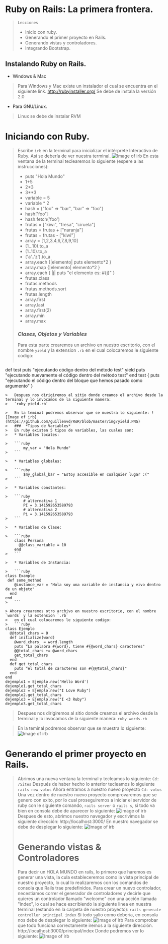 # Ruby on Rails: La primera frontera.

> `Lecciones`
>  * Inicio con ruby.
>  * Generando el primer proyecto en Rails.
>  * Generando vistas y controladores.
>  * Integrando Bootstrap.

## Instalando Ruby on Rails.
* Windows & Mac

> Para Windows y Mac existe un instalador el cual se encuentra en el siguiente link. 
> http://rubyinstaller.org/
> Se debe de instala la versión 2.0

* Para GNU/Linux.
> Linux se debe de instalar RVM 

# Iniciando con Ruby.

> Escribe `irb` en la terminal para inicializar el intérprete Interactivo de Ruby.
> Así se debería de ver nuestra terminal.
![Image of irb](https://github.com/guillenvd/RoR/blob/master/img/cmd-irb.PNG)
> En esta ventana de la terminal teclearemos lo siguiente (espere a las instrucciones):
>	*  puts "Hola Mundo"
>	*  1+5
>	*  2*3
>	*  3**3
>	*  variable = 5
>	*  variable * 2
>	*	hash = {"foo" => "bar", "bar" => "foo"}
>	*	hash['foo']
>	*	hash.fetch('foo')
> 	*	frutas = ["kiwi", "fresa", "ciruela"]
> 	*	frutas = frutas + ["naranja"]
> 	*	frutas = frutas - ["kiwi"]
> 	*	array = [1,2,3,4,6,7,8,9,10]
>	*	(1...10).to_a
>	*	(1..10).to_a
>	*	('a'..'z').to_a
>	*	array.each {|elemento| puts elemento*2 }
>	*	array.map {|elemento| elemento*2 }
>	*	array.each { |j| puts "el elemento es: #{j}" }
>	*	frutas.class
>	*	frutas.methods 
>	*	frutas.methods.sort
>	*	frutas.length
>	* 	array.first
>	* 	array.last
>	* 	array.first(2)
>	* 	array.min
>	* 	array.max
>
>	###  *Clases, Objetos y Variables*
>	Para esta parte crearemos un archivo en nuestro escritorio, con el nombre `yield` y la extension `.rb`
>	en el cual colocaremos le siguiente codigo:
>	```ruby
def test
  puts "ejecutando código dentro del método test"
  yield
  puts "ejecutando nuevamente el código dentro del método test"
end
test { puts "ejecutando el código dentro del bloque que hemos pasado como argumento" }
```
> 	Despues nos dirigiremos al sitio donde creamos el archivo desde la terminal y lo invocamos de la siguiente manera:
>	`ruby yield.rb`

>	En la teminal podremos observar que se muestra lo siguiente: ![Image of irb](https://github.com/guillenvd/RoR/blob/master/img/yield.PNG)
>	###  *Tipos de Variables*
> 	En ruby existen 5 tipos de variables, las cuales son:
>	* Variables locales:

>	```ruby
		my_var = "Hola Mundo"
>	```

>	* Variables globales:

>	```ruby
		$my_global_bar = "Estoy accesible en cualquier lugar :("
>	```

>	* Variables constantes:

>	```ruby
		# alternativa 1
		PI = 3.141592653589793
		# alternativa 2
		Pi = 3.141592653589793
>	```

>	* Variables de Clase:

>	```ruby
	class Persona
	  @@class_variable = 10
	end
>	```

>	* Variables de Instancia:

>	```ruby
class Example
 def some_method
    @instance_var = "Hola soy una variable de instancia y vivo dentro de un objeto"
  end
end
>	```

> Ahora crearemos otro archivo en nuestro escritorio, con el nombre `words` y la extension `.rb`
>	en el cual colocaremos le siguiente codigo:
>	```ruby
class Ejemplo
  @@total_chars = 0
  def initialize(word)
    @word_chars  = word.length
    puts "La palabra #{word}, tiene #{@word_chars} caracteres"
    @@total_chars += @word_chars
    get_total_chars
  end 
  def get_total_chars
    puts "el total de caracteres son #{@@total_chars}"
  end
end
dejemplo1 = Ejemplo.new('Hello Word')
dejemplo1.get_total_chars
dejemplo2 = Ejemplo.new("I Love Ruby")
dejemplo2.get_total_chars
dejemplo3 = Ejemplo.new("I <3 Ruby")
dejemplo3.get_total_chars
```
> 	Despues nos dirigiremos al sitio donde creamos el archivo desde la terminal y lo invocamos de la siguiente manera:
>	`ruby words.rb`

>	En la teminal podremos observar que se muestra lo siguiente: ![Image of irb](https://github.com/guillenvd/RoR/blob/master/img/words.PNG)

# Generando el primer proyecto en Rails.
>	Abrimos una nueva ventana la terminal y tecleamos lo siguiente: `Cd: /Sites`
>	Después de haber hecho lo anterior tecleamos lo siguiente `rails new votos`
>	Ahora entramos a nuestro nuevo proyecto `Cd: votos`
>	Una vez dentro de nuestro nuevo proyecto comprovaremos que se genero con exito, por lo cual proseguiremos a iniciar el servidor de ruby con le siguiente comando, `rails server` o `rails s`, si todo va bien en consola debe de aparecer lo siguiente: ![Image of irb](https://github.com/guillenvd/RoR/blob/master/img/server.PNG)
>	Despues de esto, abrimos nuestro navegador y escrivimos la siguiente dirección: 
>	http://localhost:3000/
>	En nuestro navegador se debe de desplegar lo siguiente:  ![Image of irb](https://github.com/guillenvd/RoR/blob/master/img/railsRun.PNG)
> # Generando vistas & Controladores
>	Para  decir un HOLA MUNDO en rails, lo primero que haremos es generar una vista, la cula estableceremos como la vista principal de nuestro proyecto, lo cual lo realizaremos con los comandos de consola que Rails trae predefinidos.
>	Para crear un nuevo controlador, necestiamos correr el generador de controladores y decirle que quieres un controlador llamado "welcome" con una acción llamada "index", lo cual se hace escribiendo la siguiente linea en nuestra terminal (estando en la carpeta de nuestro proyecto):
>	 `rails generate controller principal index`
>	Si todo salio como debería, en consola nos debe de desplegar lo siguiente:
>	 ![Image of irb](https://github.com/guillenvd/RoR/blob/master/img/generatePrincipal.PNG)
>	Para comprobar que todo funciona correctamente iremos a la siguiente dirección.
>	http://localhost:3000/principal/index
>	Donde podremos ver lo siguiente:
>	 ![Image of irb](https://github.com/guillenvd/RoR/blob/master/img/principalWeb.PNG)